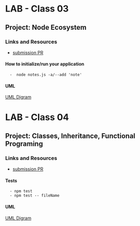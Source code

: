 
# LAB - Class 03

## Project: Node Ecosystem

### Links and Resources

- [submission PR](https://github.com/Balqees-401-advanced-javascript/notes/pull/1)

#### How to initialize/run your application 
      
      -  node notes.js -a/--add 'note'

#### UML

[UML Digram](class03.png)



# LAB - Class 04
## Project: Classes, Inheritance, Functional Programing 


### Links and Resources

- [submission PR](https://github.com/Balqees-401-advanced-javascript/notes/pull/2)


#### Tests

      - npm test
      - npm test -- fileName
       


#### UML

[UML Digram](class04.png)
